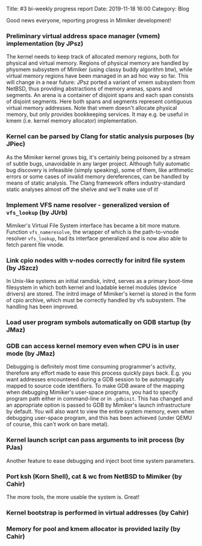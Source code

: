 Title: #3 bi-weekly progress report
Date: 2019-11-18 16:00
Category: Blog

Good news everyone, reporting progress in Mimiker development!

### Preliminary virtual address space manager (vmem) implementation (by JPsz)

The kernel needs to keep track of allocated memory regions, both for
physical and virtual memory. Regions of physical memory are handled by
physmem subsystem of Mimiker (using classy buddy algorithm btw), while
virtual memory regions have been managed in an ad hoc way so far. This
will change in a near future: JPsz ported a variant of vmem subsystem
from NetBSD, thus providing abstractions of memory arenas, spans and
segments. An arena is a container of disjoint spans and each span
consists of disjoint segments. Here both spans and segments represent
contiguous virtual memory addresses. Note that vmem doesn't allocate
physical memory, but only provides bookkeeping services. It may e.g. be
useful in kmem (i.e. kernel memory allocator) implementation.

[//]: # (Komentarz w pull requeście b. pomocny)

### Kernel can be parsed by Clang for static analysis purposes (by JPiec)

As the Mimiker kernel grows big, it's certainly being poisoned by a
stream of subtle bugs, unavoidable in any larger project. Although
fully automatic bug discovery is infeasible (simply speaking), some of
them, like arithmetic errors or some cases of invalid memory
dereferences, can be handled by means of static analysis. The Clang
framework offers industry-standard static analyses almost off the
shelve and we'll make use of it! 

[//]: # (Komentarz w pull requeście b. pomocny)


### Implement VFS name resolver - generalized version of `vfs_lookup` (by JUrb)

Mimiker's Virtual File System interface has became a bit more
mature. Function `vfs_nameresolve`, the wrapper of which is the
path-to-vnode resolver `vfs_lookup`, had its interface generalized and
is now also able to fetch parent file vnode.

[//]: # (Komentarz którymś z commitów. Gdyby był w pull requeście, byłby bardziej pomocny)

### Link cpio nodes with v-nodes correctly for initrd file system (by JSzcz)

In Unix-like systems an initial ramdisk, initrd, serves as a primary
boot-time filesystem in which both kernel and loadable kernel modules
(device drivers) are stored. The initrd image of Mimiker's kernel is
stored in the form of cpio archive, which must be correctly handled by
vfs subsystem. The handling has been improved.

[//]: # (Brak komentarza wyjaśniającego cel pull requestu. Komentarz powinien zawierać odnośnik do sekcji 9 manuala Net/FreeBSD)

### Load user program symbols automatically on GDB startup (by JMaz)
### GDB can access kernel memory even when CPU is in user mode (by JMaz)

Debugging is definitely most time consuming programmer's activity,
therefore any effort made to ease this process quickly pays
back. E.g. you want addresses encountered during a GDB session to be
automagically mapped to source code identifiers. To make GDB aware of
the mapping when debugging Mimiker's user-space programs, you had to
specify program path either in command-line or in `.gdbinit`. This has
changed and an appropriate option is passed to GDB by Mimiker's
launch infrastructure by default. You will also want to view the
entire system memory, even when debugging user-space program, and this has
been achieved (under QEMU of course, this can't work on bare metal).

### Kernel launch script can pass arguments to init process (by PJas)

Another feature to ease debugging and inject boot time system parameters.

### Port ksh (Korn Shell), cat & wc from NetBSD to Mimiker (by Cahir)

The more tools, the more usable the system is. Great!

### Kernel bootstrap is performed in virtual addresses (by Cahir)

### Memory for pool and kmem allocator is provided lazily (by Cahir)
